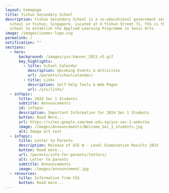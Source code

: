 ```yaml
---
layout: homepage
title: Yishun Secondary School
description: Yishun Secondary School is a co-educational government secondary
  school in Yishun, Singapore. Located at 4 Yishun Street 71, YSS is the first
  school to establish the Applied Learning Programme in Sonic Arts.
image: /images/isomer-logo.svg
permalink: /
notification: ""
sections:
  - hero:
      background: /images/yss-banner_2023_v5.gif
      key_highlights:
        - title: School Calendar
          description: Upcoming Events & Activities
          url: /parents/schoolcalendar/
        - title: Links
          description: Self-help Tools & Web Pages
          url: /yss/links/
  - infopic:
      title: 2024 Sec 1 Students
      subtitle: Announcements
      id: infopic
      description: Important Information for 2024 Sec 1 Students
      button: Read More...
      url: https://sites.google.com/moe.edu.sg/yss-sec-1-website
      image: /images/Announcements/Welcome_Sec_1_students.jpg
      alt: Image alt text
  - infopic:
      title: Letter to Parents
      description: Release of GCE N - Level Examination Results 2023
      button: Read more...
      url: /parents/info-for-parents/letters/
      alt: Letter to parents
      subtitle: Announcements
      image: /images/announcement.jpg
  - resources:
      title: Information from YSS
      button: Read more...
---
```

